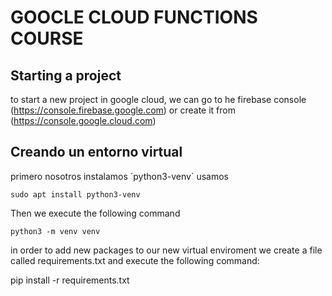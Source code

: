 # GOOCLE CLOUD FUNCTIONS COURSE

## Starting a project

to start a new project in google cloud, we can go to he firebase console (https://console.firebase.google.com)
or create it from (https://console.google.cloud.com)

## Creando un entorno virtual

primero nosotros instalamos ´python3-venv´ usamos


```
sudo apt install python3-venv
```

Then we execute the following command

``
python3 -m venv venv
``

in order to add new packages to our new virtual enviroment we create a file called requirements.txt
and execute the following command:

pip install -r requirements.txt




